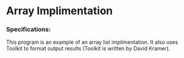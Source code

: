 # Array Implimentation

### Specifications: 
This program is an example of an array list implimentation. It also uses Toolkit to format output results (Toolkit is written by David Kramer).